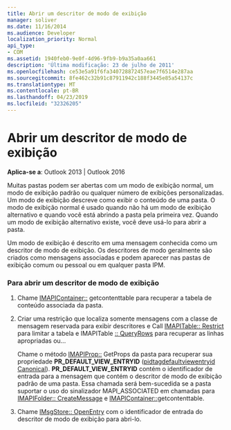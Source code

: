 ```yaml
---
title: Abrir um descritor de modo de exibição
manager: soliver
ms.date: 11/16/2014
ms.audience: Developer
localization_priority: Normal
api_type:
- COM
ms.assetid: 1940feb0-9e0f-4d96-9fb9-b9a35a0aa661
description: 'Última modificação: 23 de julho de 2011'
ms.openlocfilehash: ce53e5a91f6fa340728872457eae7f6514e287aa
ms.sourcegitcommit: 8fe462c32b91c87911942c188f3445e85a54137c
ms.translationtype: MT
ms.contentlocale: pt-BR
ms.lasthandoff: 04/23/2019
ms.locfileid: "32326205"
---
```

# <a name="opening-a-view-descriptor"></a>Abrir um descritor de modo de exibição
  
**Aplica-se a**: Outlook 2013 | Outlook 2016 
  
Muitas pastas podem ser abertas com um modo de exibição normal, um modo de exibição padrão ou qualquer número de exibições personalizadas. Um modo de exibição descreve como exibir o conteúdo de uma pasta. O modo de exibição normal é usado quando não há um modo de exibição alternativo e quando você está abrindo a pasta pela primeira vez. Quando um modo de exibição alternativo existe, você deve usá-lo para abrir a pasta.
  
Um modo de exibição é descrito em uma mensagem conhecida como um descritor de modo de exibição. Os descritores de modo geralmente são criados como mensagens associadas e podem aparecer nas pastas de exibição comum ou pessoal ou em qualquer pasta IPM.
  
### <a name="to-open-a-view-descriptor"></a>Para abrir um descritor de modo de exibição
  
1. Chame [IMAPIContainer::](imapicontainer-getcontentstable.md) getcontenttable para recuperar a tabela de conteúdo associada da pasta. 
    
2. Criar uma restrição que localiza somente mensagens com a classe de mensagem reservada para exibir descritores e Call [IMAPITable:: Restrict](imapitable-restrict.md) para limitar a tabela e IMAPITable [:: QueryRows](imapitable-queryrows.md) para recuperar as linhas apropriadas ou...
    
   Chame o método [IMAPIProp::](imapiprop-getprops.md) GetProps da pasta para recuperar sua propriedade **PR_DEFAULT_VIEW_ENTRYID** ([pidtagdefaultviewentryid Canonical](pidtagdefaultviewentryid-canonical-property.md)). **PR_DEFAULT_VIEW_ENTRYID** contém o identificador de entrada para a mensagem que contém o descritor de modo de exibição padrão de uma pasta. Essa chamada será bem-sucedida se a pasta suportar o uso do sinalizador MAPI_ASSOCIATED em chamadas para [IMAPIFolder:: CreateMessage](imapifolder-createmessage.md) e [IMAPIContainer::](imapicontainer-getcontentstable.md)getcontenttable.
    
3. Chame [IMsgStore:: OpenEntry](imsgstore-openentry.md) com o identificador de entrada do descritor de modo de exibição para abri-lo. 
    

